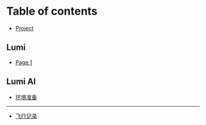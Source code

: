 # Table of contents

* [Project](README.md)

## Lumi

* [Page 1](lumi/page-1.md)

## Lumi AI

* [环境准备](lumi-ai/huan-jing-zhun-bei.md)

***

* [飞行记录](fei-xing-ji-lu.md)
